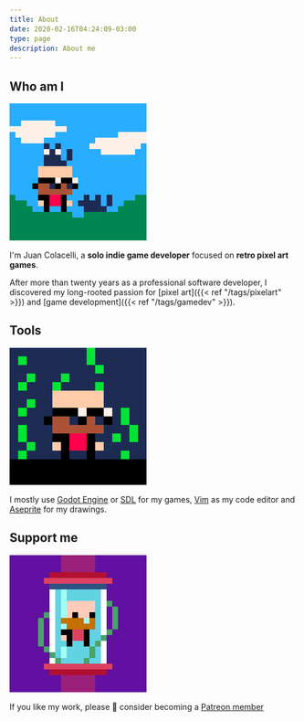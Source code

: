 ```yaml
---
title: About
date: 2020-02-16T04:24:09-03:00
type: page
description: About me
---
```


## Who am I

![Juan Colacelli](jc_with_cats.gif)

I'm Juan Colacelli, a **solo indie game developer** focused on **retro pixel art games**.

After more than twenty years as a professional software developer, I discovered my long-rooted passion for [pixel art]({{< ref "/tags/pixelart" >}}) and [game development]({{< ref "/tags/gamedev" >}}).

## Tools

![Juan Colacelli](jc_matrix.gif)

I mostly use [Godot Engine](https://godotengine.org) or [SDL](https://libsdl.org) for my games, [Vim](https://vim.org) as my code editor and [Aseprite](https://aseprite.org) for my drawings.

## Support me

![Juan Colacelli](jc_rotating.gif)

If you like my work, please :pray: consider becoming a [Patreon member](https://patreon.com/juancolacelli)
